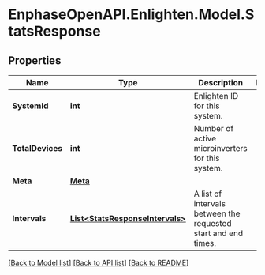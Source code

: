 # EnphaseOpenAPI.Enlighten.Model.StatsResponse

## Properties

Name | Type | Description | Notes
------------ | ------------- | ------------- | -------------
**SystemId** | **int** | Enlighten ID for this system. | 
**TotalDevices** | **int** | Number of active microinverters for this system. | 
**Meta** | [**Meta**](Meta.md) |  | 
**Intervals** | [**List&lt;StatsResponseIntervals&gt;**](StatsResponseIntervals.md) | A list of intervals between the requested start and end times. | 

[[Back to Model list]](../README.md#documentation-for-models) [[Back to API list]](../README.md#documentation-for-api-endpoints) [[Back to README]](../README.md)

